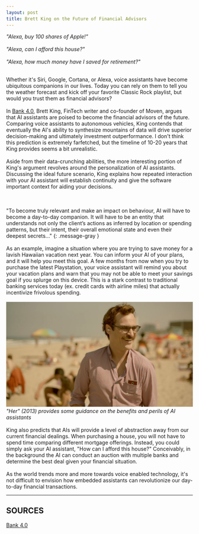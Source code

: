 ```yaml
---
layout: post
title: Brett King on the Future of Financial Advisors
---
```


*"Alexa, buy 100 shares of Apple!"*
<br/>
<br/>
*"Alexa, can I afford this house?"*
<br/>
<br/>
*"Alexa, how much money have I saved for retirement?"*
<br/>
<br/>

Whether it's Siri, Google, Cortana, or Alexa, voice assistants have become ubiquitous companions in our lives. Today you can rely on them to tell you the weather forecast and kick off your favorite Classic Rock playlist, but would you trust them as financial advisors?
<br/>
<br/>
In <a href="https://www.amazon.com/Bank-4-0-Banking-everywhere-never/dp/9814771767" target="_blank">Bank 4.0</a>, Brett King, FinTech writer and co-founder of Moven, argues that AI assistants are poised to become the financial advisors of the future. Comparing voice assistants to autonomous vehicles, King contends that eventually the AI's ability to synthesize mountains of data will drive superior decision-making and ultimately investment outperformance. I don't think this prediction is extremely farfetched, but the timeline of 10-20 years that King provides seems a bit unrealistic.
<br/>
<br/>
Aside from their data-crunching abilities, the more interesting portion of King's argument revolves around the personalization of AI assistants. Discussing the ideal future scenario, King explains how repeated interaction with your AI assistant will establish continuity and give the software important context for aiding your decisions.
<br/>
<br/>
<br/>

"To become truly relevant and make an impact on behaviour, AI will have to become a day-to-day companion. It will have to be an entity that understands not only the client’s actions as inferred by location or spending patterns, but their intent, their overall emotional state and even their deepest secrets..."
{: .message-gray }
<br/>
<br/>
As an example, imagine a situation where you are trying to save money for a lavish Hawaiian vacation next year. You can inform your AI of your plans, and it will help you meet this goal. A few months from now when you try to purchase the latest Playstation, your voice assistant will remind you about your vacation plans and warn that you may not be able to meet your savings goal if you splurge on this device. This is a stark contrast to traditional banking services today (ex. credit cards with airline miles) that actually incentivize frivolous spending.
<br/>
<br/>
![her](/assets/images/her.png)
*"Her" (2013) provides some guidance on the benefits and perils of AI assistants*
<br/>
<br/>
King also predicts that AIs will provide a level of abstraction away from our current financial dealings. When purchasing a house, you will not have to spend time comparing different mortgage offerings. Instead, you could simply ask your AI assistant, "How can I afford this house?" Conceivably, in the background the AI can conduct an auction with multiple banks and determine the best deal given your financial situation.
<br/>
<br/>
As the world trends more and more towards voice enabled technology, it's not difficult to envision how embedded assistants can revolutionize our day-to-day financial transactions.

---
## SOURCES
<a href="https://www.amazon.com/Bank-4-0-Banking-everywhere-never/dp/9814771767" target="_blank">Bank 4.0</a>
